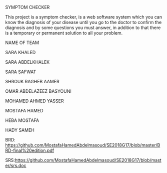 SYMPTOM CHECKER

This project is a symptom checker, is a web software system which you can know the diagnosis of your disease until you go to the doctor to confirm the diagnosis and by some questions you must answer, in addition to that there is a temporary or permanent solution to all your problem.

NAME OF TEAM 

SARA KHALED

SARA ABDELKHALEK

SARA SAFWAT

SHROUK RAGHEB AAMER

OMAR ABDELAZEEZ BASYOUNI

MOHAMED AHMED YASSER

MOSTAFA HAMED

HEBA MOSTAFA

HADY SAMEH

BRD: https://github.com/MostafaHamedAbdelmasoud/SE2018G17/blob/master/BRD-final%20edition.pdf

SRS:https://github.com/MostafaHamedAbdelmasoud/SE2018G17/blob/master/srs.doc
